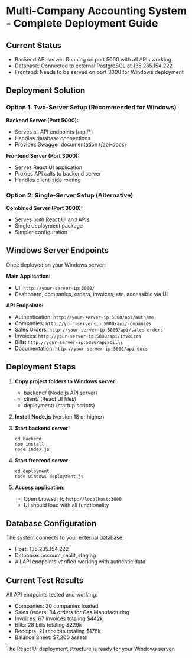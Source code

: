 # Multi-Company Accounting System - Complete Deployment Guide

## Current Status
- Backend API server: Running on port 5000 with all APIs working
- Database: Connected to external PostgreSQL at 135.235.154.222
- Frontend: Needs to be served on port 3000 for Windows deployment

## Deployment Solution

### Option 1: Two-Server Setup (Recommended for Windows)

**Backend Server (Port 5000):**
- Serves all API endpoints (/api/*)
- Handles database connections
- Provides Swagger documentation (/api-docs)

**Frontend Server (Port 3000):**
- Serves React UI application
- Proxies API calls to backend server
- Handles client-side routing

### Option 2: Single-Server Setup (Alternative)

**Combined Server (Port 3000):**
- Serves both React UI and APIs
- Single deployment package
- Simpler configuration

## Windows Server Endpoints

Once deployed on your Windows server:

**Main Application:**
- UI: `http://your-server-ip:3000/`
- Dashboard, companies, orders, invoices, etc. accessible via UI

**API Endpoints:**
- Authentication: `http://your-server-ip:5000/api/auth/me`
- Companies: `http://your-server-ip:5000/api/companies`
- Sales Orders: `http://your-server-ip:5000/api/sales-orders`
- Invoices: `http://your-server-ip:5000/api/invoices`
- Bills: `http://your-server-ip:5000/api/bills`
- Documentation: `http://your-server-ip:5000/api-docs`

## Deployment Steps

1. **Copy project folders to Windows server:**
   - backend/ (Node.js API server)
   - client/ (React UI files)
   - deployment/ (startup scripts)

2. **Install Node.js** (version 18 or higher)

3. **Start backend server:**
   ```
   cd backend
   npm install
   node index.js
   ```

4. **Start frontend server:**
   ```
   cd deployment
   node windows-deployment.js
   ```

5. **Access application:**
   - Open browser to `http://localhost:3000`
   - UI should load with all functionality

## Database Configuration

The system connects to your external database:
- Host: 135.235.154.222
- Database: account_replit_staging
- All API endpoints verified working with authentic data

## Current Test Results

All API endpoints tested and working:
- Companies: 20 companies loaded
- Sales Orders: 84 orders for Gas Manufacturing
- Invoices: 67 invoices totaling $442k
- Bills: 28 bills totaling $229k
- Receipts: 21 receipts totaling $178k
- Balance Sheet: $7,200 assets

The React UI deployment structure is ready for your Windows server.